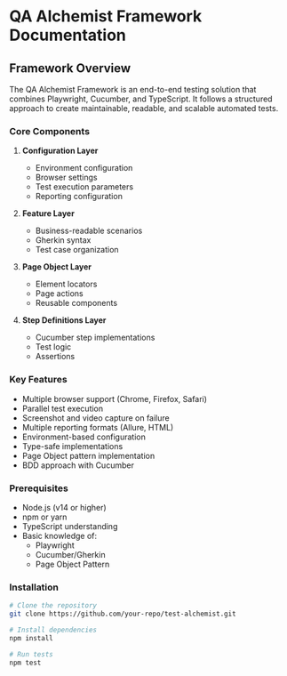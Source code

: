 # QA Alchemist Framework Documentation

## Framework Overview

The QA Alchemist Framework is an end-to-end testing solution that combines Playwright, Cucumber, and TypeScript. It follows a structured approach to create maintainable, readable, and scalable automated tests.

### Core Components

1. **Configuration Layer**
   - Environment configuration
   - Browser settings
   - Test execution parameters
   - Reporting configuration

2. **Feature Layer**
   - Business-readable scenarios
   - Gherkin syntax
   - Test case organization

3. **Page Object Layer**
   - Element locators
   - Page actions
   - Reusable components

4. **Step Definitions Layer**
   - Cucumber step implementations
   - Test logic
   - Assertions

### Key Features

- Multiple browser support (Chrome, Firefox, Safari)
- Parallel test execution
- Screenshot and video capture on failure
- Multiple reporting formats (Allure, HTML)
- Environment-based configuration
- Type-safe implementations
- Page Object pattern implementation
- BDD approach with Cucumber

### Prerequisites

- Node.js (v14 or higher)
- npm or yarn
- TypeScript understanding
- Basic knowledge of:
  - Playwright
  - Cucumber/Gherkin
  - Page Object Pattern

### Installation

```bash
# Clone the repository
git clone https://github.com/your-repo/test-alchemist.git

# Install dependencies
npm install

# Run tests
npm test
```
